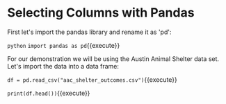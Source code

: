 # Selecting Columns with Pandas

First let's import the pandas library and rename it as 'pd':

`python`
`import pandas as pd`{{execute}}

For our demonstration we will be using the Austin Animal Shelter data set. Let's import the data into a data frame:

`df = pd.read_csv("aac_shelter_outcomes.csv")`{{execute}}

`print(df.head())`{{execute}}



